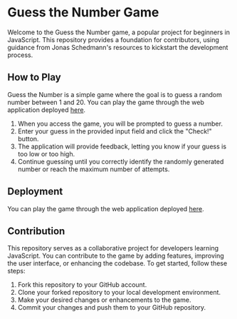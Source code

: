# Guess the Number Game

Welcome to the Guess the Number game, a popular project for beginners in JavaScript. This repository provides a foundation for contributors, using guidance from Jonas Schedmann's resources to kickstart the development process.

## How to Play

Guess the Number is a simple game where the goal is to guess a random number between 1 and 20. You can play the game through the web application deployed [here](https://devbas-ed.github.io/Guess-the-number/).

1. When you access the game, you will be prompted to guess a number.
2. Enter your guess in the provided input field and click the "Check!" button.
3. The application will provide feedback, letting you know if your guess is too low or too high.
4. Continue guessing until you correctly identify the randomly generated number or reach the maximum number of attempts.

## Deployment

You can play the game through the web application deployed [here](https://devbas-ed.github.io/Guess-the-number/).

## Contribution

This repository serves as a collaborative project for developers learning JavaScript. You can contribute to the game by adding features, improving the user interface, or enhancing the codebase. To get started, follow these steps:

1. Fork this repository to your GitHub account.
2. Clone your forked repository to your local development environment.
3. Make your desired changes or enhancements to the game.
4. Commit your changes and push them to your GitHub repository.

